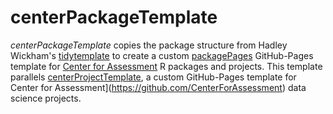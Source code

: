# centerPackageTemplate

*centerPackageTemplate* copies the package structure from Hadley Wickham's [tidytemplate](https://github.com/tidyverse/tidytemplate) to create a custom
[packagePages](https://github.com/CenterForAssessment/packagePages) GitHub-Pages template for
[Center for Assessment](https://github.com/CenterForAssessment) R packages and projects. This template parallels [centerProjectTemplate](https://github.com/CenterForAssessment/centerPackageTemplate), a custom GitHub-Pages template for Center for Assessment](https://github.com/CenterForAssessment) data science projects. 
